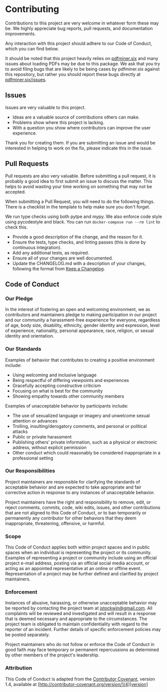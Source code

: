 # Contributing

Contributions to this project are very welcome in whatever form these may be. We highly
appreciate bug reports, pull requests, and documentation improvements.

Any interaction with this project should adhere to our Code of Conduct, which you can
find below.

It should be noted that this project heavily relies on
[pdfminer.six](https://github.com/pdfminer/pdfminer.six) and many issues about loading
PDFs may be due to this package. We ask that you try to avoid filing bugs that are
likely to be being cases by pdfminer.six against this repository, but rather you should
report these bugs directly at
[pdfminer.six/issues](https://github.com/pdfminer/pdfminer.six/issues).

## Issues

Issues are very valuable to this project.

* Ideas are a valuable source of contributions others can make.
* Problems show where this project is lacking.
* With a question you show where contributors can improve the user experience.

Thank you for creating them. If you are submitting an issue and would be interested in
helping to work on the fix, please indicate this in the issue.

## Pull Requests

Pull requests are also very valuable. Before submitting a pull request, it is probably
a good idea to first submit an issue to discuss the matter. This helps to avoid wasting
your time working on something that may not be accepted.

When submitting a Pull Request, you will need to do the following things. There is a
checklist in the template to help make sure you don't forget.

We run type checks using both pytpe and mypy. We also enforce code style using
pycodestyle and black. You can run  `docker-compose run --rm lint` to check this.

* Provide a good description of the change, and the reason for it.
* Ensure the tests, type checks, and linting passes (this is done by continuous
  integration).
* Add any additional tests, as required.
* Ensure all of your changes are well documented.
* Update the CHANGELOG.md with a description of your changes, following the format from
  [Keep a Changelog](https://keepachangelog.com/en/1.0.0/).

## Code of Conduct

### Our Pledge

In the interest of fostering an open and welcoming environment, we as
contributors and maintainers pledge to making participation in our project and
our community a harassment-free experience for everyone, regardless of age, body
size, disability, ethnicity, gender identity and expression, level of experience,
nationality, personal appearance, race, religion, or sexual identity and
orientation.

### Our Standards

Examples of behavior that contributes to creating a positive environment
include:

* Using welcoming and inclusive language
* Being respectful of differing viewpoints and experiences
* Gracefully accepting constructive criticism
* Focusing on what is best for the community
* Showing empathy towards other community members

Examples of unacceptable behavior by participants include:

* The use of sexualized language or imagery and unwelcome sexual attention or
advances
* Trolling, insulting/derogatory comments, and personal or political attacks
* Public or private harassment
* Publishing others' private information, such as a physical or electronic
  address, without explicit permission
* Other conduct which could reasonably be considered inappropriate in a
  professional setting

### Our Responsibilities

Project maintainers are responsible for clarifying the standards of acceptable
behavior and are expected to take appropriate and fair corrective action in
response to any instances of unacceptable behavior.

Project maintainers have the right and responsibility to remove, edit, or
reject comments, commits, code, wiki edits, issues, and other contributions
that are not aligned to this Code of Conduct, or to ban temporarily or
permanently any contributor for other behaviors that they deem inappropriate,
threatening, offensive, or harmful.

### Scope

This Code of Conduct applies both within project spaces and in public spaces
when an individual is representing the project or its community. Examples of
representing a project or community include using an official project e-mail
address, posting via an official social media account, or acting as an appointed
representative at an online or offline event. Representation of a project may be
further defined and clarified by project maintainers.

### Enforcement

Instances of abusive, harassing, or otherwise unacceptable behavior may be
reported by contacting the project team at jstockwin@gmail.com. All
complaints will be reviewed and investigated and will result in a response that
is deemed necessary and appropriate to the circumstances. The project team is
obligated to maintain confidentiality with regard to the reporter of an incident.
Further details of specific enforcement policies may be posted separately.

Project maintainers who do not follow or enforce the Code of Conduct in good
faith may face temporary or permanent repercussions as determined by other
members of the project's leadership.

### Attribution

This Code of Conduct is adapted from the [Contributor Covenant][homepage], version 1.4,
available at [http://contributor-covenant.org/version/1/4][version]

[homepage]: http://contributor-covenant.org
[version]: http://contributor-covenant.org/version/1/4/
